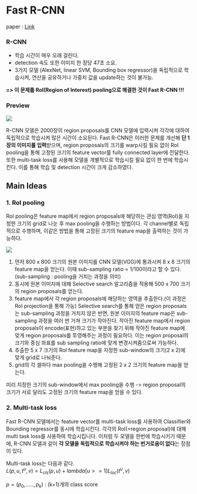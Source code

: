 # **Fast R-CNN**

paper : [Link](https://arxiv.org/pdf/1504.08083.pdf)

### R-CNN

- 학습 시간이 매우 오래 걸린다.  
- detection 속도 또한 이미지 한 장당 47초 소요.  
- 3가지 모델 (AlexNet, linear SVM, Bounding box regressor)을 독립적으로 학습시켜, 연산을 공유하거나 가중치 값을 update하는 것이 불가능.


**=> 이 문제를 RoI(Region of Interest) pooling으로 해결한 것이 Fast R-CNN !!!**


### Preview  
<image src = "https://img1.daumcdn.net/thumb/R1280x0/?scode=mtistory2&fname=https%3A%2F%2Fblog.kakaocdn.net%2Fdn%2FIv58U%2FbtqPwlVdub3%2FrYZl3fBVLNlPDqKrUsWQrk%2Fimg.png">  

R-CNN 모델은 2000장의 region proposals를 CNN 모델에 입력시켜 각각에 대하여 독립적으로 학습시켜 많은 시간이 소요된다. Fast R-CNN은 이러한 문제를 개선해 **단 1장의 이미지를 입력**받으며, region proposals의 크기를 warp시킬 필요 없이 RoI pooling을 통해 고정된 크기의 feature vector를 fully connected layer에 전달한다. 또한 multi-task loss를 사용해 모델을 개별적으로 학습시킬 필요 없이 한 번에 학습시킨다. 이를 통해 학습 및 detection 시간이 크게 감소하였다.


## Main Ideas

### 1. RoI pooling  

RoI pooling은 feature map에서 region proposals에 해당하는 관심 영역(RoI)을 지정한 크기의 grid로 나눈 후 max pooling을 수행하는 방법이다. 각 channel별로 독립적으로 수행하며, 이같은 방법을 통해 고정된 크기의 feature map을 출력하는 것이 가능하다. 

<image src="https://img1.daumcdn.net/thumb/R1280x0/?scode=mtistory2&fname=https%3A%2F%2Fblog.kakaocdn.net%2Fdn%2FbafmBN%2FbtqPsEgEwxB%2FpISRTDmEkK99t4IVQ3Ywh1%2Fimg.jpg">  

1. 먼저 800 x 800 크기의 원본 이미지를 CNN 모델(VGG)에 통과시켜 8 x 8 크기의 feature map을 얻는다. 이때 sub-sampling ratio = 1/100이라고 할 수 있다. (sub-sampling : pooling을 거치는 과정을 의미)  
 2. 동시에 원본 이미지에 대해 Selective search 알고리즘을 적용해 500 x 700 크기의 region proposals를 얻는다.  
 3. feature map에서 각 region proposals에 해당하는 영역을 추출한다.(이 과정은 RoI projection을 통해 가능) Selective search를 통해 얻은 region proposals는 sub-sampling 과정을 거치지 않은 반면, 원본 이미지의 feature map은 sub-sampling 과정을 여러 번 거쳐 크기가 작아진다. 작아진 feature map에서 region proposals이 encode(표현)하고 있는 부분을 찾기 위해 작아진 feature map에 맞게 region proposals를 투영해주는 과정이 필요하다. 이는 region proposal의 크기와 중심 좌표를 sub sampling ratio에 맞게 변경시켜줌으로써 가능하다.  
 4. 추출한 5 x 7 크기의 RoI feature map을 지정한 sub-window의 크기(2 x 2)에 맞게 grid로 나눠준다.  
 5. grid의 각 셀마다 max pooling을 수행해 고정된 2 x 2 크기의 feature map을 얻는다.  

 미리 지정한 크기의 sub-window에서 max pooling을 수행 -> region proposal의 크기가 서로 달라도 고정된 크기의 feature map을 얻을 수 있다.

  
  
  
 ### 2. Multi-task loss  

Fast R-CNN 모델에서는 feature vector를 multi-task loss를 사용하여 Classifier와 Bounding regressor를 동시에 학습시킨다. 각각의 RoI(=region proposal)에 대해 multi task loss를 사용하여 학습시킵니다. 이처럼 두 모델을 한번에 학습시키기 때문에, R-CNN 모델과 같이 **각 모델을 독립적으로 학습시켜야 하는 번거로움이 없다**는 장점이 있다.   

Multi-task loss는 다음과 같다.  
$L(p, u, t^{u}, v) = L_{cls}(p, u) + lambda[u>=1]L_{loc}(t^{u}, v)$  

$p=(p_{0},.....,p_{k})$ : (k+1)개의 class score




